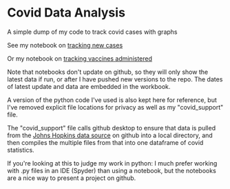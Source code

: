 # Covid Data Analysis
 

A simple dump of my code to track covid cases with graphs

See my notebook on [tracking new cases](Covid_Data_Plots.ipynb)

Or my notebook on [tracking vaccines administered](Covid_Vaccine_Progress.ipynb)

Note that notebooks don't update on github, so they will only show the latest data if run, or after I have pushed new versions to the repo. The dates of latest update and data are embedded in the workbook.

A version of the python code I've used is also kept here for reference, but I've removed explicit file locations for privacy as well as my "covid_support" file.

The "covid_support" file calls github desktop to ensure that data is pulled from the [Johns Hopkins data source](https://github.com/CSSEGISandData/COVID-19/) on github into a local directory, and then compiles the multiple files from that into one dataframe of covid statistics.

If you're looking at this to judge my work in python: I much prefer working with .py files in an IDE (Spyder) than using a notebook, but the notebooks are a nice way to present a project on github.